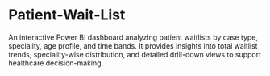# Patient-Wait-List
An interactive Power BI dashboard analyzing patient waitlists by case type, speciality, age profile, and time bands. It provides insights into total waitlist trends, speciality-wise distribution, and detailed drill-down views to support healthcare decision-making.
